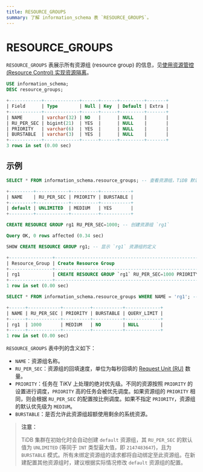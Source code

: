 ```yaml
---
title: RESOURCE_GROUPS
summary: 了解 information_schema 表 `RESOURCE_GROUPS`。
---
```


# RESOURCE_GROUPS

`RESOURCE_GROUPS` 表展示所有资源组 (resource group) 的信息，见[使用资源管控 (Resource Control) 实现资源隔离](/tidb-resource-control.md)。

```sql
USE information_schema;
DESC resource_groups;
```

```sql
+------------+-------------+------+------+---------+-------+
| Field      | Type        | Null | Key  | Default | Extra |
+------------+-------------+------+------+---------+-------+
| NAME       | varchar(32) | NO   |      | NULL    |       |
| RU_PER_SEC | bigint(21)  | YES  |      | NULL    |       |
| PRIORITY   | varchar(6)  | YES  |      | NULL    |       |
| BURSTABLE  | varchar(3)  | YES  |      | NULL    |       |
+------------+-------------+------+------+---------+-------+
3 rows in set (0.00 sec)
```

## 示例

```sql
SELECT * FROM information_schema.resource_groups; -- 查看资源组，TiDB 默认预置 `default` 资源组
```

```sql
+---------+------------+----------+-----------+
| NAME    | RU_PER_SEC | PRIORITY | BURSTABLE |
+---------+------------+----------+-----------+
| default | UNLIMITED  | MEDIUM   | YES       |
+---------+------------+----------+-----------+
```

```sql
CREATE RESOURCE GROUP rg1 RU_PER_SEC=1000; -- 创建资源组 `rg1`
```

```sql
Query OK, 0 rows affected (0.34 sec)
```

```sql
SHOW CREATE RESOURCE GROUP rg1; -- 显示 `rg1` 资源组的定义
```

```sql
+----------------+---------------------------------------------------------------+
| Resource_Group | Create Resource Group                                         |
+----------------+---------------------------------------------------------------+
| rg1            | CREATE RESOURCE GROUP `rg1` RU_PER_SEC=1000 PRIORITY="MEDIUM" |
+----------------+---------------------------------------------------------------+
1 row in set (0.00 sec)
```

```sql
SELECT * FROM information_schema.resource_groups WHERE NAME = 'rg1'; -- 查看资源组 `rg1`
```

```sql
+------+------------+----------+-----------+-------------+
| NAME | RU_PER_SEC | PRIORITY | BURSTABLE | QUERY_LIMIT |
+------+------------+----------+-----------+-------------+
| rg1  | 1000       | MEDIUM   | NO        | NULL        |
+------+------------+----------+-----------+-------------+
1 row in set (0.00 sec)
```

`RESOURCE_GROUPS` 表中列的含义如下：

* `NAME`：资源组名称。
* `RU_PER_SEC`：资源组的回填速度，单位为每秒回填的 [Request Unit (RU)](/tidb-resource-control.md#什么是-request-unit-ru) 数量。
* `PRIORITY`：任务在 TiKV 上处理的绝对优先级。不同的资源按照 `PRIORITY` 的设置进行调度，`PRIORITY` 高的任务会被优先调度。如果资源组的 `PRIORITY` 相同，则会根据 `RU_PER_SEC` 的配置按比例调度。如果不指定 `PRIORITY`，资源组的默认优先级为 `MEDIUM`。
* `BURSTABLE`：是否允许此资源组超额使用剩余的系统资源。

> **注意：**
>
> TiDB 集群在初始化时会自动创建 `default` 资源组，其 `RU_PER_SEC` 的默认值为 `UNLIMITED` (等同于 `INT` 类型最大值，即 `2147483647`)，且为 `BURSTABLE` 模式。所有未绑定资源组的请求都将自动绑定至此资源组。在新建配置其他资源组时，建议根据实际情况修改 `default` 资源组的配置。
